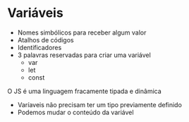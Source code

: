 # Variáveis

* Nomes simbólicos para receber algum valor
* Atalhos de códigos
* Identificadores
* 3 palavras reservadas para criar uma variável
    * var
    * let
    * const

O JS é uma linguagem fracamente tipada e dinâmica
- Varíaveis não precisam ter um tipo previamente definido
- Podemos mudar o conteúdo da variável